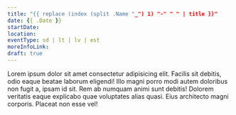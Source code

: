 ```yaml
---
title: "{{ replace (index (split .Name "_") 1) "-" " " | title }}"
date: {{ .Date }}
startDate: 
location: 
eventType: sd | lt | lv | est
moreInfoLink: 
draft: true
---
```


Lorem ipsum dolor sit amet consectetur adipisicing elit. Facilis sit debitis, odio eaque beatae laborum eligendi! Illo magni porro modi autem doloribus non fugit a, ipsam id sit. Rem ab numquam animi sunt debitis! Dolorem veritatis eaque explicabo quae voluptates alias quasi. Eius architecto magni corporis. Placeat non esse vel!
